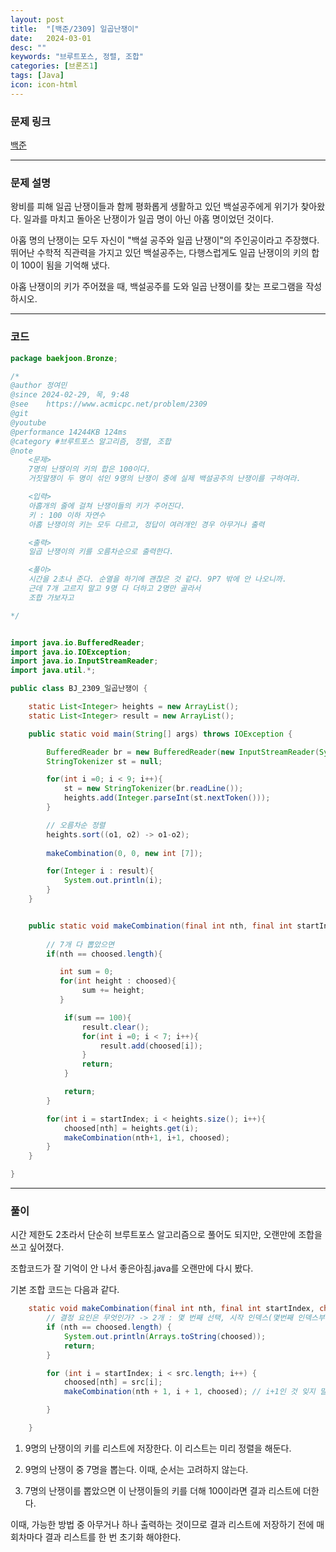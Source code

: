 ```yaml
---
layout: post
title:  "[백준/2309] 일곱난쟁이"
date:   2024-03-01
desc: ""
keywords: "브루트포스, 정렬, 조합"
categories: [브론즈1]
tags: [Java]
icon: icon-html
---
```


### 문제 링크
[백준](https://www.acmicpc.net/problem/2309)

---

### 문제 설명
왕비를 피해 일곱 난쟁이들과 함께 평화롭게 생활하고 있던 백설공주에게 위기가 찾아왔다. 일과를 마치고 돌아온 난쟁이가 일곱 명이 아닌 아홉 명이었던 것이다.

아홉 명의 난쟁이는 모두 자신이 "백설 공주와 일곱 난쟁이"의 주인공이라고 주장했다. 뛰어난 수학적 직관력을 가지고 있던 백설공주는, 다행스럽게도 일곱 난쟁이의 키의 합이 100이 됨을 기억해 냈다.

아홉 난쟁이의 키가 주어졌을 때, 백설공주를 도와 일곱 난쟁이를 찾는 프로그램을 작성하시오.

---

### 코드
```JAVA
package baekjoon.Bronze;

/*
@author 정여민
@since 2024-02-29, 목, 9:48
@see    https://www.acmicpc.net/problem/2309
@git
@youtube
@performance 14244KB 124ms
@category #브루트포스 알고리즘, 정렬, 조합
@note
    <문제>
    7명의 난쟁이의 키의 합은 100이다.
    거짓말쟁이 두 명이 섞인 9명의 난쟁이 중에 실제 백설공주의 난쟁이를 구하여라.

    <입력>
    아홉개의 줄에 걸쳐 난쟁이들의 키가 주어진다.
    키 : 100 이하 자연수
    아홉 난쟁이의 키는 모두 다르고, 정답이 여러개인 경우 아무거나 출력

    <출력>
    일곱 난쟁이의 키를 오름차순으로 출력한다.

    <풀이>
    시간을 2초나 준다. 순열을 하기에 괜찮은 것 같다. 9P7 밖에 안 나오니까.
    근데 7개 고르지 말고 9명 다 더하고 2명만 골라서
    조합 가보자고

*/


import java.io.BufferedReader;
import java.io.IOException;
import java.io.InputStreamReader;
import java.util.*;

public class BJ_2309_일곱난쟁이 {

    static List<Integer> heights = new ArrayList();
    static List<Integer> result = new ArrayList();

    public static void main(String[] args) throws IOException {

        BufferedReader br = new BufferedReader(new InputStreamReader(System.in));
        StringTokenizer st = null;

        for(int i =0; i < 9; i++){
            st = new StringTokenizer(br.readLine());
            heights.add(Integer.parseInt(st.nextToken()));
        }

        // 오름차순 정렬
        heights.sort((o1, o2) -> o1-o2);
        
        makeCombination(0, 0, new int [7]);

        for(Integer i : result){
            System.out.println(i);
        }
    }


    public static void makeCombination(final int nth, final int startIndex, int[] choosed ){
        
        // 7개 다 뽑았으면
        if(nth == choosed.length){

           int sum = 0;
           for(int height : choosed){
                sum += height;
           }

            if(sum == 100){
                result.clear();
                for(int i =0; i < 7; i++){
                    result.add(choosed[i]);
                }
                return;
            }

            return;
        }

        for(int i = startIndex; i < heights.size(); i++){
            choosed[nth] = heights.get(i);
            makeCombination(nth+1, i+1, choosed);
        }
    }

}

```

---
### 풀이
시간 제한도 2초라서 단순히 브루트포스 알고리즘으로 풀어도 되지만, 오랜만에 조합을 쓰고 싶어졌다.

조합코드가 잘 기억이 안 나서 좋은아침.java를 오랜만에 다시 봤다.

기본 조합 코드는 다음과 같다.
```JAVA
	static void makeCombination(final int nth, final int startIndex, char[] choosed) {
		// 결정 요인은 무엇인가? -> 2개 : 몇 번째 선택, 시작 인덱스(몇번째 인덱스부터 고를 것인가?)
		if (nth == choosed.length) {
			System.out.println(Arrays.toString(choosed));
			return;
		}

		for (int i = startIndex; i < src.length; i++) {
			choosed[nth] = src[i];
			makeCombination(nth + 1, i + 1, choosed); // i+1인 것 잊지 말자!

		}

	}
```

1. 9명의 난쟁이의 키를 리스트에 저장한다.
이 리스트는 미리 정렬을 해둔다.

2. 9명의 난쟁이 중 7명을 뽑는다. 이때, 순서는 고려하지 않는다. 

3. 7명의 난쟁이를 뽑았으면 이 난쟁이들의 키를 더해 100이라면 결과 리스트에 더한다.

이때, 가능한 방법 중 아무거나 하나 출력하는 것이므로 결과 리스트에 저장하기 전에 매 회차마다 결과 리스트를 한 번 초기화 해야한다.
